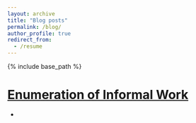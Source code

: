 ```yaml
---
layout: archive
title: "Blog posts"
permalink: /blog/
author_profile: true
redirect_from:
  - /resume
---
```


{% include base_path %}

[Enumeration of Informal Work](https://dlab.berkeley.edu/news/enumeration-informal-work)
======
*